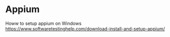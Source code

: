 # Appium
Howw to setup appium on Windows https://www.softwaretestinghelp.com/download-install-and-setup-appium/


